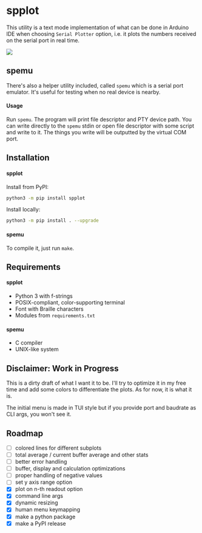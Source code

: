 # spplot

This utility is a text mode implementation of what can be done in Arduino IDE
when choosing `Serial Plotter` option, i.e. it plots the numbers received on
the serial port in real time.

![](https://i.imgur.com/37MfwQr.png)

## spemu

There's also a helper utility included, called `spemu` which is a serial port
emulator. It's useful for testing when no real device is nearby.

#### Usage

Run `spemu`. The program will print file descriptor and PTY device path.
You can write directly to the `spemu` stdin or open file descriptor with some
script and write to it. The things you write will be outputted by the virtual
COM port.

## Installation

#### spplot

Install from PyPI:
```bash
python3 -m pip install spplot
```

Install locally:
```bash
python3 -m pip install . --upgrade
```

#### spemu

To compile it, just run `make`.

## Requirements

#### spplot

* Python 3 with f-strings
* POSIX-compliant, color-supporting terminal
* Font with Braille characters
* Modules from `requirements.txt`

#### spemu

* C compiler
* UNIX-like system

## Disclaimer: Work in Progress

This is a dirty draft of what I want it to be. I'll try to optimize it in my
free time and add some colors to differentiate the plots. As for now, it is
what it is.

The initial menu is made in TUI style but if you provide port and baudrate as
CLI args, you won't see it.

## Roadmap

- [ ] colored lines for different subplots
- [ ] total average / current buffer average and other stats
- [ ] better error handling
- [ ] buffer, display and calculation optimizations
- [ ] proper handling of negative values
- [ ] set y axis range option
- [x] plot on n-th readout option
- [x] command line args
- [x] dynamic resizing
- [x] human menu keymapping
- [x] make a python package
- [x] make a PyPI release
